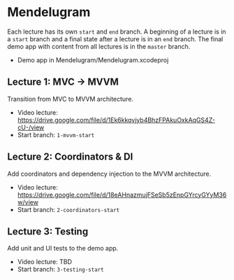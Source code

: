# Mendelugram

Each lecture has its own `start` and `end` branch. A beginning of a lecture is in a `start` branch and a final state after a lecture is in an `end` branch. The final demo app with content from all lectures is in the `master` branch.

- Demo app in Mendelugram/Mendelugram.xcodeproj

## Lecture 1: MVC -> MVVM

Transition from MVC to MVVM architecture.

- Video lecture: https://drive.google.com/file/d/1Ek6kkqvjyb4BhzFPAkuOxkAqGS4Z-cU-/view
- Start branch: `1-mvvm-start`


## Lecture 2: Coordinators & DI

Add coordinators and dependency injection to the MVVM architecture.

- Video lecture: https://drive.google.com/file/d/18eAHnazmujFSeSb5zEnpGYrcyGYyM36w/view
- Start branch: `2-coordinators-start`

## Lecture 3: Testing

Add unit and UI tests to the demo app.

- Video lecture: TBD
- Start branch: `3-testing-start`
